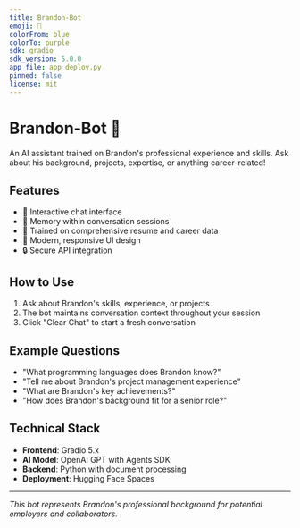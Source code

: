 ```yaml
---
title: Brandon-Bot
emoji: 🤖
colorFrom: blue
colorTo: purple
sdk: gradio
sdk_version: 5.0.0
app_file: app_deploy.py
pinned: false
license: mit
---
```


# Brandon-Bot 🤖

An AI assistant trained on Brandon's professional experience and skills. Ask about his background, projects, expertise, or anything career-related!

## Features

- 💬 Interactive chat interface
- 🧠 Memory within conversation sessions
- 📄 Trained on comprehensive resume and career data
- 🎨 Modern, responsive UI design
- 🔒 Secure API integration

## How to Use

1. Ask about Brandon's skills, experience, or projects
2. The bot maintains conversation context throughout your session
3. Click "Clear Chat" to start a fresh conversation

## Example Questions

- "What programming languages does Brandon know?"
- "Tell me about Brandon's project management experience"
- "What are Brandon's key achievements?"
- "How does Brandon's background fit for a senior role?"

## Technical Stack

- **Frontend**: Gradio 5.x
- **AI Model**: OpenAI GPT with Agents SDK
- **Backend**: Python with document processing
- **Deployment**: Hugging Face Spaces

---

*This bot represents Brandon's professional background for potential employers and collaborators.*
